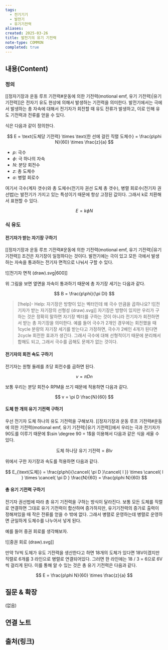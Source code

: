```yaml
---
tags:
  - 전기기기
  - 발전기
  - 유기기전력
aliases: 
created: 2025-03-26
title: 발전기의 유기 기전력
note-type: COMMON
completed: true
---
```


## 내용(Content)

### 정의

 [[정자기장과 운동 루프 기전력#운동에 의한 기전력(motional emf, 유기 기전력)|유기 기전력]]은 전자기 유도 현상에 의해서 발생하는 기전력을 의미한다. 발전기에서는 극에서 발생하는 총 자속에 대해서 전기자가 회전할 때 유도 전류가 발생하고, 이로 인해 유도 기전력과 전류를 얻을 수 있다.
 
 식은 다음과 같이 정의한다.

$$
E = \text{도체당 기전력} \times \text{한 선에 걸린 직렬 도체수} = \frac{p\phi N}{60} \times \frac{z}{a}
$$

- $p$: 극수
- $\phi$: 극 하나의 자속
- $N$: 분당 회전수
- $z$: 총 도체수
- $a$: 병렬 회로수

여기서 극수(계자 갯수)와 총 도체수(전기자 권선 도체 총 갯수), 병렬 회로수(전기자 권선법)는 발전기가 가지고 있는 특성이기 때문에 항상 고정된 값이다. 그래서 k로 치환해서 표현할 수 있다.

$$
E = k \phi N
$$

### 식 유도

#### 전기자가 받는 자기장 구하기

[[정자기장과 운동 루프 기전력#운동에 의한 기전력(motional emf, 유기 기전력)|유기 기전력]] 조건은 자기장이 일정하다는 것이다. 발전기에는 극이 있고 모든 극에서 발생하는 자속을 통과하는 전기자 면적으로 나눠서 구할 수 있다.

![[전기자 면적 (draw).svg|600]]

위 그림을 보면 옆면을 자속이 통과하기 때문에 총 자기장 세기는 다음과 같다.

$$
B = \frac{p\phi}{\pi Dl}
$$

>[!help]- Help: 자기장은 방향이 있는 벡터인데 왜 극수 만큼을 곱하나요?
>![[전기자가 받는 자기장의 선형성 (draw).svg]]
> 자기장은 방향이 있지만 우리가 구하는 것은 정확히 말하면 자기장 벡터를 구하는 것이 아니라 전기자가 회전하면서 받는 총 자기장을 의미한다. 예를 들어 극수가 2개인 경우에는 회전했을 때 1cycle 분량의 자기장 세기를 받는다고 가정하면, 극수가 2배인 4개가 된다면 2cycle 회전한 효과가 생긴다. 그래서 극수에 대해 선형적이기 때문에 분리해서 합해도 되고, 그래서 극수를 곱해도 문제가 없는 것이다.

#### 전기자의 회전 속도 구하기

전기자는 원형 둘레를 초당 회전수를 곱하면 된다.

$$
v = \pi D n
$$

보통 우리는 분당 회전수 RPM을 쓰기 때문에 적용하면 다음과 같다.

$$
v = \pi D \frac{N}{60}
$$

#### 도체 한 개의 유기 기전력 구하기

우선 전기자 도체 하나의 유도 기전력을 구해보자.  [[정자기장과 운동 루프 기전력#운동에 의한 기전력(motional emf, 유기 기전력)|유기 기전력]]에서 우리는 극과 전기자가 90도를 이루기 때문에 $\sin \degree 90 = 1$을 이용해서 다음과 같은 식을 세울 수 있다.

$$
\text{도체 하나당 유기 기전력} = Blv
$$

위에서 구한 자기장과 속도를 적용하면 다음과 같다.

$$
E_{\text{도체}} = \frac{p\phi}{\cancel{ \pi D }\cancel{ l }} \times \cancel{ l } \times \cancel{ \pi D } \frac{N}{60} = \frac{p\phi N}{60}
$$

#### 총 유기 기전력 구하기

전기자 권선법에 따라 총 유기 기전력을 구하는 방식이 달라진다. 보통 모든 도체를 직렬로 연결하면 그대로 유기 기전력이 합산하며 증가하지만, 유기기전력의 증가로 출력이 정해져있을 때 작은 전류를 얻을 수 밖에 없다. 그래서 병렬로 운영하는데 병렬로 운영하면 균일하게 도체수를 나누어서 넣게 된다.

예를 들어 중권 회로를 생각해보자.

![[중권 회로 (draw).svg]]


만약 1V씩 도체가 유도 기전력을 생산한다고 하면 18개의 도체가 있다면 18V이겠지만 직렬로 6개를 3 라인으로 병렬로 연결되어있다. 그러면 한 라인에는 18 / 3 = 6으로 6V씩 걸리게 된다. 이를 통해 알 수 있는 것은 총 유기 기전력은 다음과 같다.

$$
E = \frac{p\phi N}{60} \times \frac{z}{a}
$$



## 질문 & 확장

(없음)

## 연결 노트

## 출처(링크)

